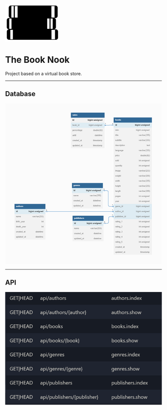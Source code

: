 ![Logo](public/logo.svg "The Book Nook")


# The Book Nook

Project based on a virtual book store.
_________________
## Database
![Database Diagram](README/database.png "Diagram")
_________________
## API
![Routes](README/api.png "Routes")

